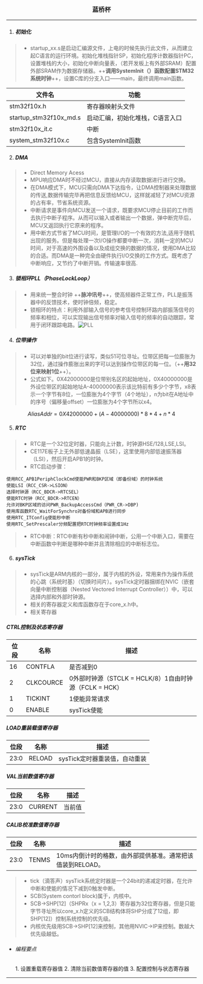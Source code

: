 <center><h3> 蓝桥杯 </h3></center>

***
1. <h5>初始化</h5>
>- startup_xx.s是启动汇编源文件，上电的时候先执行此文件，从而建立起C语言的运行环境。初始化堆栈指针SP，初始化程序计数器指针PC，设置堆栈的大小，初始化中断向量表，（若开发板上有外部SRAM）配置外部SRAM作为数据存储器。++**调用SystemInit（）函数配置STM32系统时钟**++，设置C库的分支入口——main，最终调用main函数。

|文件名|功能|
|------|----|
|stm32f10x.h|寄存器映射头文件|
|startup_stm32f10x_md.s|启动汇编，初始化堆栈，C语言入口|
|stm32f10x_it.c|中断|
|system_stm32f10x.c|包含SystemInit函数|
2. <h5>DMA</h5>
>- Direct Memory Acess
>- MPU响应DMA时不经过MCU，直接从内存读取数据进行进行交换。
>- 在DMA模式下，MCU只需向DMA下达指令，让DMA控制器来处理数据的传送,数据传输完毕再把信息反馈给MCU，这样就减轻了对MCU资源的占有率，节省系统资源。
>- 中断请求是事件向MCU发送一个请求，既要求MCU停止目前的工作而去执行中断子程序。从而可以输入或者输出一个数据，弹中断完毕后，MCU又返回执行它原来的程序。
>- 用中断方式节省了MCU时间，是管理I/O的一个有效的方法,适用于随机出现的服务。但是每处理一次I/O操作都要中断一次，消耗一定的MCU时间，对于高速的外围设备以及成组交换的数据的情况，使用DMA比较的合适。而DMA是一种完全由硬件执行I/O交换的工作方式。既考虑了中断响应，又节约了中断开销。传输速率很高.
3. <h5>锁相环PLL（PhaseLockLoop）</h5>
>- 用来统一整合时钟 ++**脉冲讯号**++，使高频器件正常工作，PLL是振荡器中的反馈技术，使时钟倍频，稳定。
>- 锁相环的特点：利用外部输入信号的参考信号控制环路内部振荡信号的频率和相位，可以实现输出信号频率对输入信号的频率的自动跟踪，常用于闭环跟踪电路。![PLL](https://gss1.bdstatic.com/-vo3dSag_xI4khGkpoWK1HF6hhy/baike/c0%3Dbaike72%2C5%2C5%2C72%2C24/sign=d7406173a9d3fd1f2204aa6851274e7a/1e30e924b899a90119c3a96b1c950a7b0308f5fd.jpg)
4. <h5>位带操作</h5>
>- 可以对单独的bit位进行读写，类似51可位寻址。位带区把每一位膨胀为32位，通过操作膨胀出来的字可以达到操作位带区的每一位。（++**用32位来映射1位**++）。
>- 公式如下。0X42000000是位带别名区的起始地址，0X40000000是外设位带区的起始地址A-40000000表示该比特前有多少个字节，x8表示一个字节有8位，一位膨胀为4个字节（4个地址），n为bit在A地址中的序号（偏移量offset）一位膨胀为4个字节所以x4。
 ```math
AliasAddr=0X42000000+(A-40000000)*8*4+n*4
```
5. <h5>RTC</h5>
>- RTC是一个32位定时器，只能向上计数，时钟源HSE/128,LSE,LSI。
>- CE117E板子上无外部低速晶振（LSE），这里使用内部低速振荡器（LSI），然后开启APB1的时钟。
>- RTC启动步骤：
```
使用RCC_APB1PeriphClockCmd使能PWR和BKP区域（即备份域）的时钟系统
使能LSI（RCC_CSR->LSION）
选择时钟源（RCC_BDCR->RTCSEL）
使能RTC时钟（RCC_BDCR->RTCEN）
允许对BKP区域的访问PWR_BackupAccessCmd（PWR_CR->DBP)
使用库函数RTC_WaitForSynchro对备份域和APB进行同步
使用RTC_ITConfig使能秒中断
使用RTC_SetPrescaler分频配置把RTC时钟频率设置成1Hz
```
>- RTC中断：RTC中断有秒中断和闹钟中断，公用一个中断入口，需要在中断函数中判断是哪种中断并且清除相应的中断标志位。

6. <h5>sysTick</h5>
>- sysTick是ARM内核的一部分，属于内核的外设，常用来作为操作系统的心跳（系统时基）（切换时间片）。sysTick定时器捆绑在NVIC（嵌套向量中断控制器（Nested Vectored Interrupt Controller））中，可以选择内部和外部时钟源。
>- 相关的寄存器定义和库函数存在于core_x.h中。
>- 相关寄存器

##### CTRL控制及状态寄存器
|位段|名称|描述|
|----|----|----|
|16|CONTFLA  |是否减到0|
|2 |CLKCOURCE|0外部时钟源（STCLK = HCLK/8）1自由时钟源（FCLK = HCK）|
|1 |TICKINT  |1使能异常请求|
|0 |ENABLE   |sysTick使能  |
##### LOAD重装载值寄存器
|位段|名称|描述|
|----|----|----|
|23:0|RELOAD|sysTick定时器重装值，自动重装|
##### VAL当前数值寄存器
|位段|名称|描述|
|----|----|----|
|23:0|CURRENT|当前值|
##### CALIB校准数值寄存器
|位段|名称|描述|
|----|----|----|
|23:0|TENMS|10ms内倒计时的格数，由外部提供基准。通常把该值装到RELOAD。|
>- tick（滴答声）sysTick系统定时器是一个24bit的递减定时器，在允许中断和使能的情况下减到0触发中断。
>- SCB(System contorl block)属于，内核中。
>- SCB->SHP[12]（SHPRx（x = 1,2,3）寄存器为32位寄存器，但是只能字节寻址所以core_x.h定义的SCB结构体将SHP分成了12组，即SHP[12]）控制系统控制的优先级。
>- 内核优先级用SCB->SHP[12]来控制，其他用NVIC->IP来控制。数越大优先级越低。
- <h6>编程要点</h6>
  1. 设置重载寄存器值
  2. 清除当前数值寄存器的值
  3. 配置控制与状态寄存器

***
